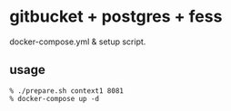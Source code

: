 # gitbucket + postgres + fess 

docker-compose.yml & setup script.

## usage

```
% ./prepare.sh context1 8081
% docker-compose up -d
```


